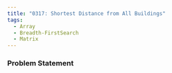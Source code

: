 ```yaml
---
title: "0317: Shortest Distance from All Buildings"
tags:
  - Array
  - Breadth-FirstSearch
  - Matrix
---
```

### Problem Statement

